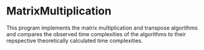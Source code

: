 # MatrixMultiplication

This program implements the matrix multiplication and transpose algorithms and compares the observed time complexities of the algorithms to their repspective theoretically calculated time complexities.
